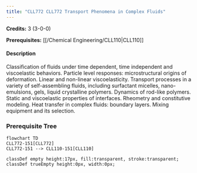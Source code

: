 ```yaml
---
title: "CLL772 CLL772 Transport Phenomena in Complex Fluids"
---
```

**Credits:** 3 (3-0-0)

**Prerequisites:** [[/Chemical Engineering/CLL110|CLL110]]

#### Description
Classification of fluids under time dependent, time independent and viscoelastic behaviors. Particle level responses: microstructural origins of deformation. Linear and non-linear viscoelasticity. Transport processes in a variety of self-assembling fluids, including surfactant micelles, nano-emulsions, gels, liquid crystalline polymers. Dynamics of rod-like polymers. Static and viscoelastic properties of interfaces. Rheometry and constitutive modeling. Heat transfer in complex fluids: boundary layers. Mixing equipment and its selection.

### Prerequisite Tree

```mermaid
flowchart TD
CLL772-151[CLL772]
CLL772-151 --> CLL110-151[CLL110]

classDef empty height:17px, fill:transparent, stroke:transparent;
classDef trueEmpty height:0px, width:0px;
```
